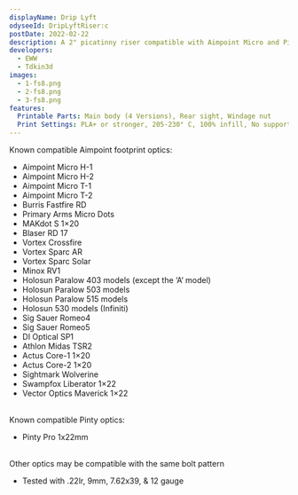 ```yaml
---
displayName: Drip Lyft
odyseeId: DripLyftRiser:c
postDate: 2022-02-22
description: A 2" picatinny riser compatible with Aimpoint Micro and Pinty optics
developers:
  - EWW
  - Tdkin3d
images:
  - 1-fs8.png
  - 2-fs8.png
  - 3-fs8.png
features:
  Printable Parts: Main body (4 Versions), Rear sight, Windage nut
  Print Settings: PLA+ or stronger, 205-230° C, 100% infill, No supports needed
---
```


Known compatible Aimpoint footprint optics:

- Aimpoint Micro H-1
- Aimpoint Micro H-2
- Aimpoint Micro T-1
- Aimpoint Micro T-2
- Burris Fastfire RD
- Primary Arms Micro Dots
- MAKdot S 1×20
- Blaser RD 17
- Vortex Crossfire
- Vortex Sparc AR
- Vortex Sparc Solar
- Minox RV1
- Holosun Paralow 403 models (except the ‘A‘ model)
- Holosun Paralow 503 models
- Holosun Paralow 515 models
- Holosun 530 models (Infiniti)
- Sig Sauer Romeo4
- Sig Sauer Romeo5
- DI Optical SP1
- Athlon Midas TSR2
- Actus Core-1 1×20
- Actus Core-2 1×20
- Sightmark Wolverine
- Swampfox Liberator 1×22
- Vector Optics Maverick 1×22
  <br/><br/>

Known compatible Pinty optics:

- Pinty Pro 1x22mm
  <br/><br/>

Other optics may be compatible with the same bolt pattern

- Tested with .22lr, 9mm, 7.62x39, & 12 gauge
